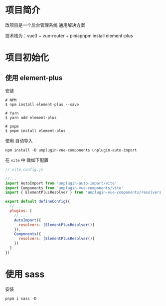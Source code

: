 # 项目简介

改项目是一个后台管理系统 通用解决方案

技术栈为：vue3 + vue-router + piniapnpm install element-plus

# 项目初始化

## 使用 element-plus

安装

```shell
# NPM
$ npm install element-plus --save

# Yarn
$ yarn add element-plus

# pnpm
$ pnpm install element-plus
```

使用 自动导入

```shell
npm install -D unplugin-vue-components unplugin-auto-import
```

在 `vite` 中 做如下配置

```js
// vite.config.js

//...
import AutoImport from 'unplugin-auto-import/vite'
import Components from 'unplugin-vue-components/vite'
import { ElementPlusResolver } from 'unplugin-vue-components/resolvers'

export default defineConfig({
  // ...
  plugins: [
    // ...
    AutoImport({
      resolvers: [ElementPlusResolver()]
    }),
    Components({
      resolvers: [ElementPlusResolver()]
    })
  ]
})
```

# 使用 sass

安装

```shell
pnpm i sass -D
```

